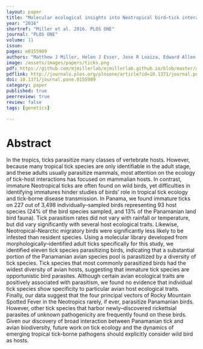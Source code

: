 ```yaml
---
layout: paper
title: "Molecular ecological insights into Neotropical bird–tick interactions"
year: "2016"
shortref: "Miller et al. 2016. PLOS ONE"
journal: "PLOS ONE"
volume: 11
issue:
pages: e0155989
authors: "Matthew J Miller, Helen J Esser, Jose R Loaiza, Edward Allen Herre, Celestino Aguilar, Diomedes Quintero, Eric Alvarez, Eldredge Bermingham"
image: /assets/images/papers/ticks.png
pdf: https://github.com/mjmillerlab/mjmillerlab.github.io/blob/master/assets/pdfs/2016miller.pdf
pdflink: http://journals.plos.org/plosone/article?id=10.1371/journal.pone.0155989
doi: 10.1371/journal.pone.0155989
category: paper
published: true
peerreview: true
review: false
tags: [genetics]

---
```


# Abstract

In the tropics, ticks parasitize many classes of vertebrate hosts. However, because many tropical tick species are only identifiable in the adult stage, and these adults usually parasitize mammals, most attention on the ecology of tick-host interactions has focused on mammalian hosts. In contrast, immature Neotropical ticks are often found on wild birds, yet difficulties in identifying immatures hinder studies of birds’ role in tropical tick ecology and tick-borne disease transmission. In Panama, we found immature ticks on 227 out of 3,498 individually–sampled birds representing 93 host species (24% of the bird species sampled, and 13% of the Panamanian land bird fauna). Tick parasitism rates did not vary with rainfall or temperature, but did vary significantly with several host ecological traits. Likewise, Neotropical–Nearctic migratory birds were significantly less likely to be infested than resident species. Using a molecular library developed from morphologically–identified adult ticks specifically for this study, we identified eleven tick species parasitizing birds, indicating that a substantial portion of the Panamanian avian species pool is parasitized by a diversity of tick species. Tick species that most commonly parasitized birds had the widest diversity of avian hosts, suggesting that immature tick species are opportunistic bird parasites. Although certain avian ecological traits are positively associated with parasitism, we found no evidence that individual tick species show specificity to particular avian host ecological traits. Finally, our data suggest that the four principal vectors of Rocky Mountain Spotted Fever in the Neotropics rarely, if ever, parasitize Panamanian birds. However, other tick species that harbor newly–discovered rickettsial parasites of unknown pathogenicity are frequently found on these birds. Given our discovery of broad interaction between Panamanian tick and avian biodiversity, future work on tick ecology and the dynamics of emerging tropical tick-borne pathogens should explicitly consider wild bird as hosts.
